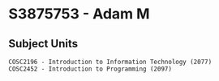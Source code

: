 # S3875753 - Adam M
## Subject Units
```
COSC2196 - Introduction to Information Technology (2077)
COSC2452 - Introduction to Programming (2097)
```
